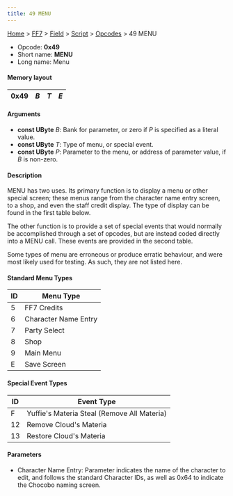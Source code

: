 ```yaml
---
title: 49 MENU
---
```


[Home](Main%20Page.md) > [FF7](FF7.md) > [Field](FF7/Field.md) > [Script](FF7/Field/Script.md) > [Opcodes](FF7/Field/Script/Opcodes.md) > 49 MENU

-   Opcode: **0x49**
-   Short name: **MENU**
-   Long name: Menu

#### Memory layout

| 0x49 | *B* | *T* | *E* |
|------|-----|-----|-----|

#### Arguments

-   **const UByte** *B*: Bank for parameter, or zero if *P* is specified
    as a literal value.
-   **const UByte** *T*: Type of menu, or special event.
-   **const UByte** *P*: Parameter to the menu, or address of parameter
    value, if *B* is non-zero.

#### Description

MENU has two uses. Its primary function is to display a menu or other
special screen; these menus range from the character name entry screen,
to a shop, and even the staff credit display. The type of display can be
found in the first table below.

The other function is to provide a set of special events that would
normally be accomplished through a set of opcodes, but are instead coded
directly into a MENU call. These events are provided in the second
table.

Some types of menu are erroneous or produce erratic behaviour, and were
most likely used for testing. As such, they are not listed here.

#### Standard Menu Types

| ID  | Menu Type            |
|-----|----------------------|
| 5   | FF7 Credits          |
| 6   | Character Name Entry |
| 7   | Party Select         |
| 8   | Shop                 |
| 9   | Main Menu            |
| E   | Save Screen          |

#### Special Event Types

| ID  | Event Type                                  |
|-----|---------------------------------------------|
| F   | Yuffie's Materia Steal (Remove All Materia) |
| 12  | Remove Cloud's Materia                      |
| 13  | Restore Cloud's Materia                     |

#### Parameters

-   Character Name Entry: Parameter indicates the name of the character
    to edit, and follows the standard Character IDs, as well as 0x64 to
    indicate the Chocobo naming screen.
